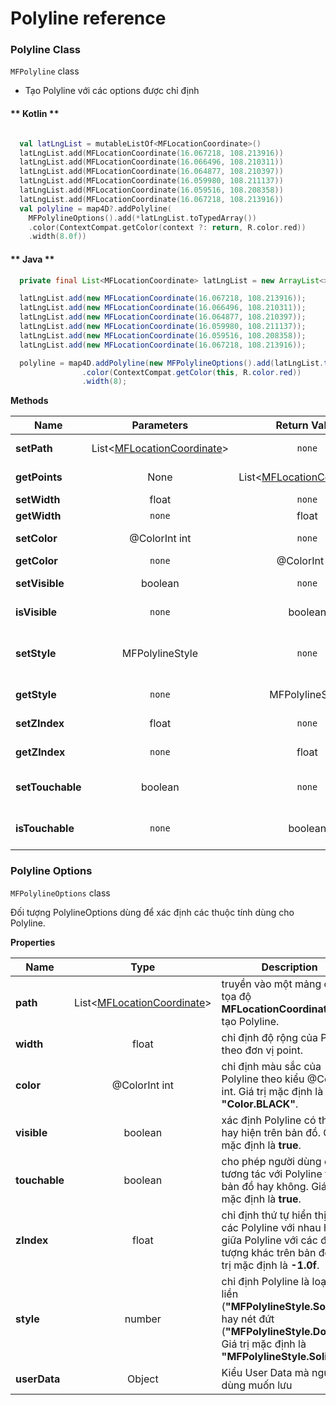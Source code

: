 # Polyline reference

### Polyline Class

`MFPolyline` class

- Tạo Polyline với các options được chỉ định

<!-- tabs:start -->
#### ** Kotlin **
```kotlin

  val latLngList = mutableListOf<MFLocationCoordinate>()
  latLngList.add(MFLocationCoordinate(16.067218, 108.213916))
  latLngList.add(MFLocationCoordinate(16.066496, 108.210311))
  latLngList.add(MFLocationCoordinate(16.064877, 108.210397))
  latLngList.add(MFLocationCoordinate(16.059980, 108.211137))
  latLngList.add(MFLocationCoordinate(16.059516, 108.208358))
  latLngList.add(MFLocationCoordinate(16.067218, 108.213916))
  val polyline = map4D?.addPolyline(
    MFPolylineOptions().add(*latLngList.toTypedArray())
    .color(ContextCompat.getColor(context ?: return, R.color.red))
    .width(8.0f))
```

#### ** Java **
```java
  private final List<MFLocationCoordinate> latLngList = new ArrayList<>();

  latLngList.add(new MFLocationCoordinate(16.067218, 108.213916));
  latLngList.add(new MFLocationCoordinate(16.066496, 108.210311));
  latLngList.add(new MFLocationCoordinate(16.064877, 108.210397));
  latLngList.add(new MFLocationCoordinate(16.059980, 108.211137));
  latLngList.add(new MFLocationCoordinate(16.059516, 108.208358));
  latLngList.add(new MFLocationCoordinate(16.067218, 108.213916));

  polyline = map4D.addPolyline(new MFPolylineOptions().add(latLngList.toArray(new MFLocationCoordinate[latLngList.size()]))
                .color(ContextCompat.getColor(this, R.color.red))
                .width(8);
```
<!-- tabs:end -->

**Methods**

| Name                         | Parameters                              | Return Value | Description                                                                            |
|------------------------------|:---------------------------------------:|:------------:|----------------------------------------------------------------------------------------|
| **setPath**                  | List<[MFLocationCoordinate](/reference/coordinates?id=MFLocationCoordinate)>|`none`| Set mảng các điểm tọa độ của polyline                             |
| **getPoints**                | None |List<[MFLocationCoordinate](/reference/coordinates?id=MFLocationCoordinate)>| Get list các điểm tọa độ của polyline                       |
| **setWidth**                 | float                                   | `none`       | Set độ rộng cho polyline                                                               |
| **getWidth**                 | `none`                                  | float        | Get độ rộng của polyline                                                               |
| **setColor**                 | @ColorInt int                           | `none`       | Set màu cho polyline theo kiểu @ColorInt int                                           |
| **getColor**                 | `none`                                  | @ColorInt int          | Get màu của polyline                                                         |
| **setVisible**               | boolean                                 | `none`       | Ẩn/hiện polyline trên map hay không                                                    |
| **isVisible**                | `none`                                  | boolean      | Get trạng thái ẩn/hiện của polyline                                                    |
| **setStyle**                 | MFPolylineStyle                         | `none`       | Set kiểu vẽ cho polyline (có 2 kiểu là: **MFPolyline.Solid** và **MFPolylineStyle.Dotted**)|
| **getStyle**                 | `none`                                  | MFPolylineStyle| Get kiểu vẽ hiện tại của polyline                                                    |
| **setZIndex**                | float                                   | `none`       | Set giá trị zIndex cho polyline                                                        |
| **getZIndex**                | `none`                                  | float       | Get giá trị zIndex hiện tại của polyline                                                |
| **setTouchable**             | boolean                                 | `none`       | Cho phép có được tương tác với polyline trên bản đồ hay không                          |
| **isTouchable**              | `none`                                  | boolean      | Kiểm tra xem có thể tương tác với polyline trên bản đồ hay không                       |


### Polyline Options

`MFPolylineOptions` class

Đối tượng PolylineOptions dùng để xác định các thuộc tính dùng cho Polyline.

**Properties**

| Name                         | Type                | Description                                                                                                                                                           |
|------------------------------|:-------------------:|-----------------------------------------------------------------------------------------------------------------------------------------------------------------------|
| **path**                     |List<[MFLocationCoordinate](/reference/coordinates?id=MFLocationCoordinate)>| truyền vào một mảng các tọa độ **MFLocationCoordinate** để tạo Polyline.                                       |
| **width**                    | float               | chỉ định độ rộng của Polyline theo đơn vị point.                                                                                                                      |
| **color**                    | @ColorInt int       | chỉ định màu sắc của Polyline theo kiểu @ColorInt int. Giá trị mặc định là **"Color.BLACK"**.|
| **visible**                  | boolean             | xác định Polyline có thể ẩn hay hiện trên bản đồ. Giá trị mặc định là **true**.                                                                                       |
| **touchable**                | boolean             | cho phép người dùng có thể tương tác với Polyline trên bản đồ hay không. Giá trị mặc định là **true**.                                                                |
| **zIndex**                   | float               | chỉ định thứ tự hiển thị giữa các Polyline với nhau hoặc giữa Polyline với các đối tượng khác trên bản đồ. Giá trị mặc định là **-1.0f**.                             |
| **style**                    | number              | chỉ định Polyline là loại nét liền (**"MFPolylineStyle.Solid"**) hay nét đứt (**"MFPolylineStyle.Dotted"**). Giá trị mặc định là **"MFPolylineStyle.Solid"**          |
| **userData**                 | Object              | Kiểu User Data mà người dùng muốn lưu                                                                                                                                 |